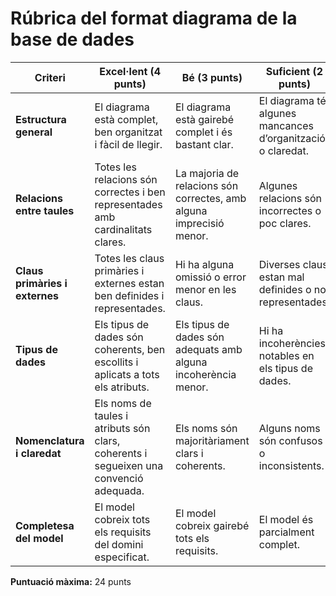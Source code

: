 # Rúbrica del format diagrama de la base de dades

| **Criteri**                              | **Excel·lent (4 punts)**                                                                 | **Bé (3 punts)**                                                              | **Suficient (2 punts)**                                                      | **Insuficient (1 punt)**                                                    |
|------------------------------------------|------------------------------------------------------------------------------------------|--------------------------------------------------------------------------------|--------------------------------------------------------------------------------|--------------------------------------------------------------------------------|
| **Estructura general**                   | El diagrama està complet, ben organitzat i fàcil de llegir.                             | El diagrama està gairebé complet i és bastant clar.                           | El diagrama té algunes mancances d’organització o claredat.                  | El diagrama és confús o incomplet.                                           |
| **Relacions entre taules**              | Totes les relacions són correctes i ben representades amb cardinalitats clares.         | La majoria de relacions són correctes, amb alguna imprecisió menor.          | Algunes relacions són incorrectes o poc clares.                              | Les relacions són incorrectes o inexistents.                                 |
| **Claus primàries i externes**          | Totes les claus primàries i externes estan ben definides i representades.               | Hi ha alguna omissió o error menor en les claus.                             | Diverses claus estan mal definides o no representades.                       | No s’han indicat les claus o són incorrectes.                                |
| **Tipus de dades**                      | Els tipus de dades són coherents, ben escollits i aplicats a tots els atributs.         | Els tipus de dades són adequats amb alguna incoherència menor.               | Hi ha incoherències notables en els tipus de dades.                          | No s’han indicat tipus de dades o són inapropiats.                           |
| **Nomenclatura i claredat**             | Els noms de taules i atributs són clars, coherents i segueixen una convenció adequada. | Els noms són majoritàriament clars i coherents.                              | Alguns noms són confusos o inconsistents.                                    | Els noms són poc clars o no segueixen cap convenció.                        |
| **Completesa del model**                | El model cobreix tots els requisits del domini especificat.                             | El model cobreix gairebé tots els requisits.                                 | El model és parcialment complet.                                             | El model és incomplet o no reflecteix el domini.                             |

**Puntuació màxima:** 24 punts
